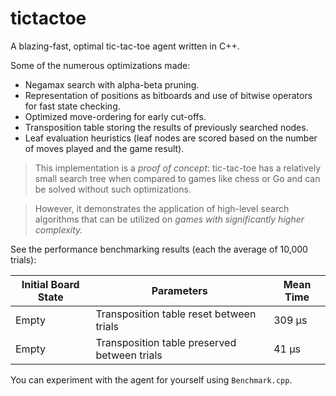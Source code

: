 # tictactoe
A blazing-fast, optimal tic-tac-toe agent written in C++.

Some of the numerous optimizations made:
- Negamax search with alpha-beta pruning.
- Representation of positions as bitboards and use of bitwise
operators for fast state checking.
- Optimized move-ordering for early cut-offs.
- Transposition table storing the results of previously searched
nodes.
- Leaf evaluation heuristics (leaf nodes are scored based on
the number of moves played and the game result).

>This implementation is a _proof of concept_: tic-tac-toe has a
relatively small search tree when compared to games like chess
or Go and can be solved without such optimizations.

>However, it demonstrates the application of high-level 
search algorithms that can be utilized on _games with
significantly higher complexity._

See the performance benchmarking results
(each the average of 10,000 trials):

|Initial Board State|Parameters|Mean Time|
|----|----|----|
|Empty|Transposition table reset between trials|309 μs|
|Empty|Transposition table preserved between trials|41 μs|

You can experiment with the agent for yourself using
`Benchmark.cpp`.